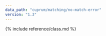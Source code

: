 ```yaml
---
data_path: "cuprum/matching/no-match-error"
version: "1.3"
---
```


{% include reference/class.md %}
